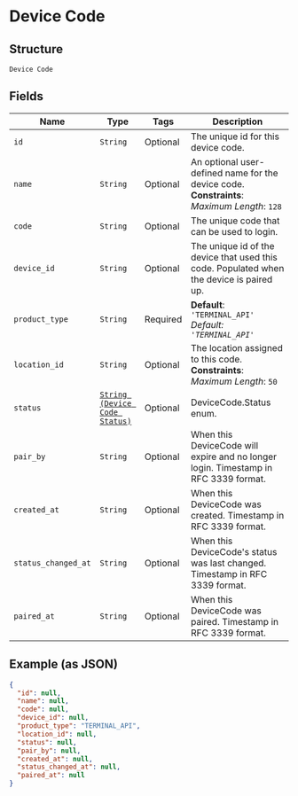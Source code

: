 
# Device Code

## Structure

`Device Code`

## Fields

| Name | Type | Tags | Description |
|  --- | --- | --- | --- |
| `id` | `String` | Optional | The unique id for this device code. |
| `name` | `String` | Optional | An optional user-defined name for the device code.<br>**Constraints**: *Maximum Length*: `128` |
| `code` | `String` | Optional | The unique code that can be used to login. |
| `device_id` | `String` | Optional | The unique id of the device that used this code. Populated when the device is paired up. |
| `product_type` | `String` | Required | **Default**: `'TERMINAL_API'`<br>*Default: `'TERMINAL_API'`* |
| `location_id` | `String` | Optional | The location assigned to this code.<br>**Constraints**: *Maximum Length*: `50` |
| `status` | [`String (Device Code Status)`](/doc/models/device-code-status.md) | Optional | DeviceCode.Status enum. |
| `pair_by` | `String` | Optional | When this DeviceCode will expire and no longer login. Timestamp in RFC 3339 format. |
| `created_at` | `String` | Optional | When this DeviceCode was created. Timestamp in RFC 3339 format. |
| `status_changed_at` | `String` | Optional | When this DeviceCode's status was last changed. Timestamp in RFC 3339 format. |
| `paired_at` | `String` | Optional | When this DeviceCode was paired. Timestamp in RFC 3339 format. |

## Example (as JSON)

```json
{
  "id": null,
  "name": null,
  "code": null,
  "device_id": null,
  "product_type": "TERMINAL_API",
  "location_id": null,
  "status": null,
  "pair_by": null,
  "created_at": null,
  "status_changed_at": null,
  "paired_at": null
}
```

